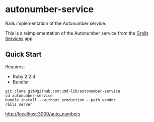 # autonumber-service

Rails implementation of the Autonumber service.

This is a reimplementation of the Autonumber service from the [Grails Services][1] app.

## Quick Start

Requires:

* Ruby 2.2.4
* Bundler

```
git clone git@github.com:umd-lib/autonumber-service
cd autonumber-service
bundle install --without production --path vendor
rails server
```

<http://localhost:3000/auto_numbers>

[1]: https://github.com/umd-lib/grails-services
